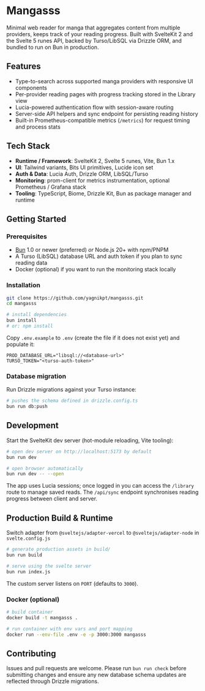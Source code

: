 # Mangasss

Minimal web reader for manga that aggregates content from multiple providers, keeps track of your reading progress. Built with SvelteKit 2 and the Svelte 5 runes API, backed by Turso/LibSQL via Drizzle ORM, and bundled to run on Bun in production.

## Features
- Type-to-search across supported manga providers with responsive UI components
- Per-provider reading pages with progress tracking stored in the Library view
- Lucia-powered authentication flow with session-aware routing
- Server-side API helpers and sync endpoint for persisting reading history
- Built-in Prometheus-compatible metrics (`/metrics`) for request timing and process stats

## Tech Stack
- **Runtime / Framework**: SvelteKit 2, Svelte 5 runes, Vite, Bun 1.x
- **UI**: Tailwind variants, Bits UI primitives, Lucide icon set
- **Auth & Data**: Lucia Auth, Drizzle ORM, LibSQL/Turso
- **Monitoring**: prom-client for metrics instrumentation, optional Prometheus / Grafana stack
- **Tooling**: TypeScript, Biome, Drizzle Kit, Bun as package manager and runtime

## Getting Started

### Prerequisites
- [Bun](https://bun.sh/) 1.0 or newer (preferred) *or* Node.js 20+ with npm/PNPM
- A Turso (LibSQL) database URL and auth token if you plan to sync reading data
- Docker (optional) if you want to run the monitoring stack locally

### Installation
```bash
git clone https://github.com/yagnikpt/mangasss.git
cd mangasss

# install dependencies
bun install
# or: npm install
```

Copy `.env.example` to `.env` (create the file if it does not exist yet) and populate it:

```env
PROD_DATABASE_URL="libsql://<database-url>"
TURSO_TOKEN="<turso-auth-token>"
```

### Database migration
Run Drizzle migrations against your Turso instance:

```bash
# pushes the schema defined in drizzle.config.ts
bun run db:push
```

## Development

Start the SvelteKit dev server (hot-module reloading, Vite tooling):

```bash
# open dev server on http://localhost:5173 by default
bun run dev

# open browser automatically
bun run dev -- --open
```

The app uses Lucia sessions; once logged in you can access the `/library` route to manage saved reads. The `/api/sync` endpoint synchronises reading progress between client and server.

## Production Build & Runtime
Switch adapter from `@sveltejs/adapter-vercel` to `@sveltejs/adapter-node` in `svelte.config.js`

```bash
# generate production assets in build/
bun run build

# serve using the svelte server
bun run index.js
```

The custom server listens on `PORT` (defaults to `3000`).

### Docker (optional)

```bash
# build container
docker build -t mangasss .

# run container with env vars and port mapping
docker run --env-file .env -e -p 3000:3000 mangasss
```

## Contributing

Issues and pull requests are welcome. Please run `bun run check` before submitting changes and ensure any new database schema updates are reflected through Drizzle migrations.
